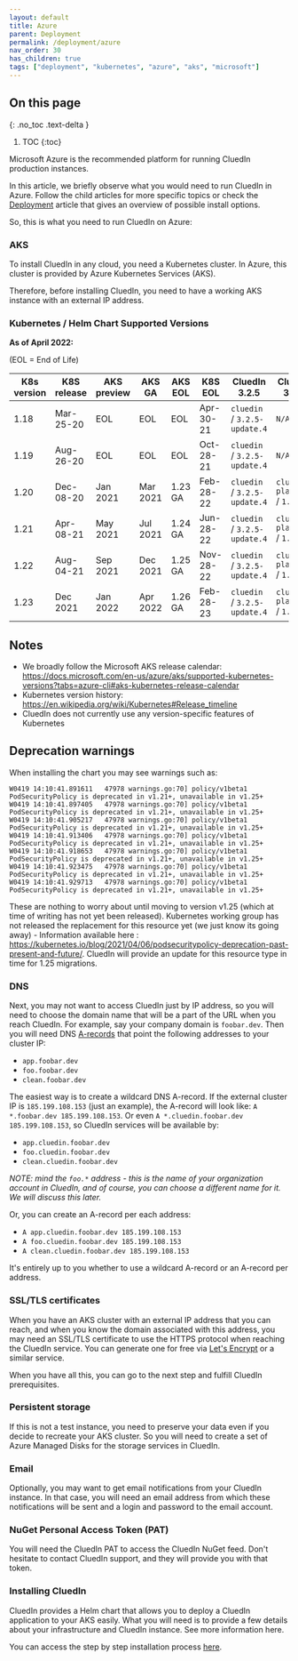 ```yaml
---
layout: default
title: Azure
parent: Deployment
permalink: /deployment/azure
nav_order: 30
has_children: true
tags: ["deployment", "kubernetes", "azure", "aks", "microsoft"]
---
```


## On this page
{: .no_toc .text-delta }
1. TOC
{:toc}

Microsoft Azure is the recommended platform for running CluedIn production instances.

In this article, we briefly observe what you would need to run CluedIn in Azure. Follow the child articles for more specific topics or check the [Deployment](../deployment) article that gives an overview of possible install options.

So, this is what you need to run CluedIn on Azure:

### AKS

To install CluedIn in any cloud, you need a Kubernetes cluster. In Azure, this cluster is provided by Azure Kubernetes Services (AKS).

Therefore, before installing CluedIn, you need to have a working AKS instance with an external IP address.

### Kubernetes / Helm Chart Supported Versions

**As of April 2022:**

(EOL = End of Life)

| **K8s version** | **K8S release** | **AKS preview** | **AKS GA**  | **AKS EOL** | **K8S EOL** | **CluedIn 3.2.5** | **CluedIn 3.3.0**
|------|-----------|----------|----------|---------|--|------------------------------|------------------------------|
| 1.18 | Mar-25-20 | EOL      | EOL      | EOL     | Apr-30-21 | `cluedin` / `3.2.5-update.4` | `N/A`                        |
| 1.19 | Aug-26-20 | EOL      | EOL      | EOL     | Oct-28-21 | `cluedin` / `3.2.5-update.4` | `N/A`                        |
| 1.20 | Dec-08-20 | Jan 2021 | Mar 2021 | 1.23 GA | Feb-28-22 | `cluedin` / `3.2.5-update.4` | `cluedin-platform` / `1.0.2` |
| 1.21 | Apr-08-21 | May 2021 | Jul 2021 | 1.24 GA | Jun-28-22 | `cluedin` / `3.2.5-update.4` | `cluedin-platform` / `1.0.2` |
| 1.22 | Aug-04-21 | Sep 2021 | Dec 2021 | 1.25 GA | Nov-28-22 | `cluedin` / `3.2.5-update.4` | `cluedin-platform` / `1.0.2` |
| 1.23 | Dec 2021  | Jan 2022 | Apr 2022 | 1.26 GA | Feb-28-23 | `cluedin` / `3.2.5-update.4` | `cluedin-platform` / `1.0.2` |

## Notes
*  We broadly follow the Microsoft AKS release calendar: https://docs.microsoft.com/en-us/azure/aks/supported-kubernetes-versions?tabs=azure-cli#aks-kubernetes-release-calendar
* Kubernetes version history: https://en.wikipedia.org/wiki/Kubernetes#Release_timeline
* CluedIn does not currently use any version-specific features of Kubernetes


## Deprecation warnings

When installing the chart you may see warnings such as:
```
W0419 14:10:41.891611   47978 warnings.go:70] policy/v1beta1 PodSecurityPolicy is deprecated in v1.21+, unavailable in v1.25+
W0419 14:10:41.897405   47978 warnings.go:70] policy/v1beta1 PodSecurityPolicy is deprecated in v1.21+, unavailable in v1.25+
W0419 14:10:41.905217   47978 warnings.go:70] policy/v1beta1 PodSecurityPolicy is deprecated in v1.21+, unavailable in v1.25+
W0419 14:10:41.913406   47978 warnings.go:70] policy/v1beta1 PodSecurityPolicy is deprecated in v1.21+, unavailable in v1.25+
W0419 14:10:41.918653   47978 warnings.go:70] policy/v1beta1 PodSecurityPolicy is deprecated in v1.21+, unavailable in v1.25+
W0419 14:10:41.923475   47978 warnings.go:70] policy/v1beta1 PodSecurityPolicy is deprecated in v1.21+, unavailable in v1.25+
W0419 14:10:41.929713   47978 warnings.go:70] policy/v1beta1 PodSecurityPolicy is deprecated in v1.21+, unavailable in v1.25+
```

These are nothing to worry about until moving to version v1.25 (which at time of writing has not yet been released). Kubernetes working group has not released the replacement for this resource yet (we just know its going away) - Information available here : https://kubernetes.io/blog/2021/04/06/podsecuritypolicy-deprecation-past-present-and-future/. CluedIn will provide an update for this resource type in time for 1.25 migrations.

### DNS

Next, you may not want to access CluedIn just by IP address, so you will need to choose the domain name that will be a part of the URL when you reach CluedIn.
For example, say your company domain is `foobar.dev`. Then you will need DNS [A-records](https://en.wikipedia.org/wiki/List_of_DNS_record_types) that point the following addresses to your cluster IP:

- `app.foobar.dev`
- `foo.foobar.dev`
- `clean.foobar.dev`

The easiest way is to create a wildcard DNS A-record. If the external cluster IP is `185.199.108.153` (just an example), the A-record will look like: `A *.foobar.dev 185.199.108.153`.
Or even `A *.cluedin.foobar.dev 185.199.108.153`, so CluedIn services will be available by:

- `app.cluedin.foobar.dev`
- `foo.cluedin.foobar.dev`
- `clean.cluedin.foobar.dev`

*NOTE: mind the `foo.*` address - this is the name of your organization account in CluedIn, and of course, you can choose a different name for it. We will discuss this later.*

Or, you can create an A-record per each address:

- `A app.cluedin.foobar.dev 185.199.108.153`
- `A foo.cluedin.foobar.dev 185.199.108.153`
- `A clean.cluedin.foobar.dev 185.199.108.153`

It's entirely up to you whether to use a wildcard A-record or an A-record per address.

### SSL/TLS certificates

When you have an AKS cluster with an external IP address that you can reach, and when you know the domain associated with this address, you may need an SSL/TLS certificate to use the HTTPS protocol when reaching the CluedIn service. You can generate one for free via [Let's Encrypt](https://letsencrypt.org/) or a similar service.

When you have all this, you can go to the next step and fulfill CluedIn prerequisites.

### Persistent storage

If this is not a test instance, you need to preserve your data even if you decide to recreate your AKS cluster. So you will need to create a set of Azure Managed Disks for the storage services in CluedIn.

### Email

Optionally, you may want to get email notifications from your CluedIn instance. In that case, you will need an email address from which these notifications will be sent and a login and password to the email account.

### NuGet Personal Access Token (PAT)

You will need the CluedIn PAT to access the CluedIn NuGet feed. Don't hesitate to contact CluedIn support, and they will provide you with that token.

### Installing CluedIn

CluedIn provides a Helm chart that allows you to deploy a CluedIn application to your AKS easily. What you will need is to provide a few details about your infrastructure and CluedIn instance. See more information here.

You can access the step by step installation process [here](/deployment/azure/setup).